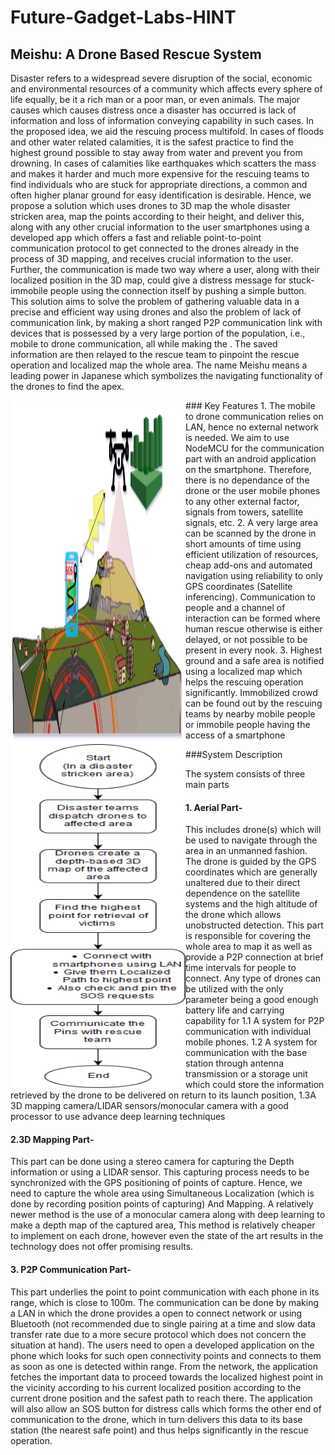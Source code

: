 # Future-Gadget-Labs-HINT

## Meishu: A Drone Based Rescue System
Disaster refers to a widespread severe disruption of the social, economic and environmental resources of a community which affects every sphere of life equally, be it a rich man or a poor man, or even animals. The major causes which causes distress once a disaster has occurred is lack of information and loss of information conveying capability in such cases. In the proposed idea, we aid the rescuing process multifold. In cases of floods and other water related calamities, it is the safest practice to find the highest ground possible to stay away from water and prevent you from drowning. In cases of calamities like earthquakes which scatters the mass and makes it harder and much more expensive for the rescuing teams to find individuals who are stuck for appropriate directions, a common and often higher planar ground for easy identification is desirable. Hence, we propose a solution which uses drones to 3D map the whole disaster stricken area, map the points according to their height, and deliver this, along with any other crucial information to the user smartphones using a developed app which offers a fast and reliable point-to-point communication protocol to get connected to the drones already in the process of 3D mapping, and receives crucial information to the user. Further, the communication is made two way where a user, along with their localized position in the 3D map, could give a distress message for stuck-immobile people using the connection itself by pushing a simple button. This solution aims to solve the problem of gathering valuable data in a precise and efficient way using drones and also the problem of lack of communication link, by making a short ranged P2P communication link with devices that is possessed by a very large portion of the population, i.e., mobile to drone communication, all while making the . The saved information are then relayed to the rescue team to pinpoint the rescue operation and localized map the whole area. The name Meishu means a leading power in Japanese which symbolizes the navigating functionality of the drones to find the apex.


<img src="https://github.com/DivyanshMalhotra/Future-Gadget-Labs-HINT/blob/dev/Meishu.png" align="left" height="550" width="280" >
### Key Features
1. The mobile to drone communication relies on LAN, hence no external network is needed. We aim to use NodeMCU for the communication part with an android application on the smartphone. Therefore, there is no dependance of the drone or the user mobile phones to any other external factor, signals from towers, satellite signals, etc. 
2. A very large area can be scanned by the drone in short amounts of time using efficient utilization of resources, cheap add-ons and automated navigation using reliability to only GPS coordinates (Satellite inferencing). 
Communication to people and a channel of interaction can be formed where human rescue otherwise is either delayed, or not possible to be present in every nook.
3. Highest ground and a safe area is notified using a localized map which helps the rescuing operation significantly.
Immobilized crowd can be found out by the rescuing teams by nearby mobile people or immobile people having the access of a smartphone

<img src="https://github.com/DivyanshMalhotra/Future-Gadget-Labs-HINT/blob/dev/Flowchart Meishu.png" align="left" height="550" width="280" >

###System Description

The system consists of three main parts
#### 1. Aerial Part- 
This includes drone(s) which will be used to navigate through the area in an unmanned fashion. The drone is guided by the GPS coordinates which are generally unaltered due to their direct dependence on the satellite systems and the high altitude of the drone which allows unobstructed detection. This part is responsible for covering the whole area to map it as well as provide a P2P connection at brief time intervals for people to connect. Any type of drones can be utilized with the only parameter being a good enough battery life and carrying capability for 
    1.1 A system for P2P communication with individual mobile phones.
    1.2 A system for communication with the base station through antenna transmission or a storage unit which could store the information retrieved by the drone to be delivered on return to its launch position,
    1.3A 3D mapping camera/LIDAR sensors/monocular camera with a good processor to use advance deep learning techniques
#### 2.3D Mapping Part-
This part can be done using a stereo camera for capturing the Depth information or using a LIDAR sensor. This capturing process needs to be synchronized with the GPS positioning of points of capture. Hence, we need to capture the whole area using Simultaneous Localization (which is done by recording position points of capturing) And Mapping. 
A relatively newer method is the use of a monocular camera along with deep learning to make a depth map of the captured area, This method is relatively cheaper to implement on each drone, however even the state of the art results in the technology does not offer promising results. 
#### 3. P2P Communication Part-
This part underlies the point to point communication with each phone in its range, which is close to 100m. The communication can be done by making a LAN in which the drone provides a open to connect network or using Bluetooth (not recommended due to single pairing at a time and slow data transfer rate due to a more secure protocol which does not concern the situation at hand). The users need to open a developed application on the phone which looks for such open connectivity points and connects to them as soon as one is detected within range. From the network, the application fetches the important data to proceed towards the localized highest point in the vicinity according to his current localized position according to the current drone position and the safest path to reach there. The application will also allow an SOS button for distress calls which forms the other end of communication to the drone, which in turn delivers this data to its base station (the nearest safe point) and thus helps significantly in the rescue operation.
